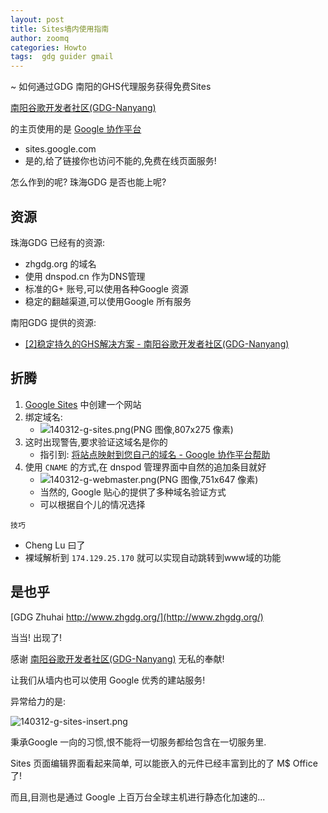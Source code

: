 ```yaml
---
layout: post
title: Sites墙内使用指南
author: zoomq
categories: Howto
tags:  gdg guider gmail
---
```


~ 如何通过GDG 南阳的GHS代理服务获得免费Sites

[南阳谷歌开发者社区(GDG-Nanyang)](http://www.gdgny.org/home)

的主页使用的是 [Google 协作平台](http://sites.google.com/)

- sites.google.com
- 是的,给了链接你也访问不能的,免费在线页面服务!

怎么作到的呢? 珠海GDG 是否也能上呢?

<!--more-->

## 资源

珠海GDG 已经有的资源:

- zhgdg.org 的域名
- 使用 dnspod.cn 作为DNS管理
- 标准的G+ 账号,可以使用各种Google 资源
- 稳定的翻越渠道,可以使用Google 所有服务

南阳GDG 提供的资源:

- [[2]稳定持久的GHS解决方案 - 南阳谷歌开发者社区(GDG-Nanyang)](http://www.gdgny.org/project/ghs)


## 折腾

1. [Google Sites](https://sites.google.com/) 中创建一个网站
1. 绑定域名:
    - ![140312-g-sites.png(PNG 图像,807x275 像素)](http://zoomq.qiniudn.com/ZHGDG/wechat/140312-g-sites.png)
1. 这时出现警告,要求验证这域名是你的
    - 指引到: [将站点映射到您自己的域名 - Google 协作平台帮助](https://support.google.com/sites/answer/99448?hl=zh-Hans)
1. 使用 `CNAME` 的方式,在 dnspod 管理界面中自然的追加条目就好
    - ![140312-g-webmaster.png(PNG 图像,751x647 像素)](http://zoomq.qiniudn.com/ZHGDG/wechat/140312-g-webmaster.png)
    - 当然的, Google 贴心的提供了多种域名验证方式
    - 可以根据自个儿的情况选择

`技巧`

- Cheng Lu 曰了
- 裸域解析到 `174.129.25.170` 就可以实现自动跳转到www域的功能


## 是也乎

[GDG Zhuhai http://www.zhgdg.org/](http://www.zhgdg.org/)

当当! 出现了!

感谢 [南阳谷歌开发者社区(GDG-Nanyang)](http://www.gdgny.org/home)
无私的奉献!

让我们从墙内也可以使用 Google 优秀的建站服务!

异常给力的是:

![140312-g-sites-insert.png](http://zoomq.qiniudn.com/ZHGDG/wechat/140312-g-sites-insert.png)

秉承Google 一向的习惯,恨不能将一切服务都给包含在一切服务里.

Sites 页面编辑界面看起来简单,
可以能嵌入的元件已经丰富到比的了 M$ Office 了!

而且,目测也是通过 Google 上百万台全球主机进行静态化加速的...



